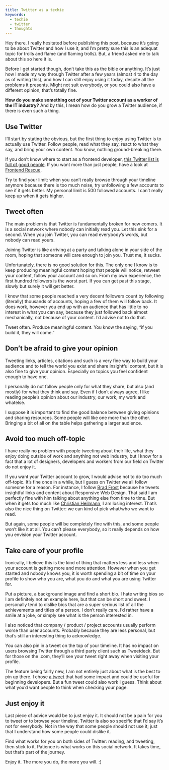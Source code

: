 ```yaml
---
title: Twitter as a techie
keywords:
  - techie
  - twitter
  - thoughts
---
```


Hey there. I really hesitated before publishing this post, because it’s going to be about Twitter and how I use it, and I’m pretty sure this is an adequat topic for trolls and flame (and flaming trolls). But, a friend asked me to talk about this so here it is.

Before I get started though, don’t take this as the bible or anything. It’s just how I made my way through Twitter after a few years (almost 4 to the day as of writing this), and how I can still enjoy using it today, despite all the problems it presents. Might not suit everybody, or you could also have a different opinion, that’s totally fine.

**How do you make something out of your Twitter account as a worker of the IT industry?** And by this, I mean how do you grow a Twitter audience, if there is even such a thing.

## Use Twitter

I’ll start by stating the obvious, but the first thing to enjoy using Twitter is to actually use Twitter. Follow people, read what they say, react to what they say, and bring your own content. You know, nothing ground-breaking there.

If you don’t know where to start as a frontend developer, [this Twitter list is full of good people](https://twitter.com/frontendrescue/lists/cool-people/members). If you want more than just people, have a look at [Frontend Rescue](https://uptodate.frontendrescue.org/#follow-cool-people).

Try to find your limit: when you can’t really browse through your timeline anymore because there is too much noise, try unfollowing a few accounts to see if it gets better. My personal limit is 500 followed accounts. I can’t really keep up when it gets higher.

## Tweet often

The main problem is that Twitter is fundamentally broken for new comers. It is a social network where nobody can initially read you. Let this sink for a second. When you join Twitter, you can read everybody’s words, but nobody can read yours.

Joining Twitter is like arriving at a party and talking alone in your side of the room, hoping that someone will care enough to join you. Trust me, it sucks.

Unfortunately, there is no good solution for this. The only one I know is to keep producing meaningful content hoping that people will notice, retweet your content, follow your account and so on. From my own experience, the first hundred followers is the worst part. If you can get past this stage, slowly but surely it will get better.

I know that some people reached a very decent followers count by following (literally) thousands of accounts, hoping a few of them will follow back. It does work, however you end up with an audience that has little to no interest in what you can say, because they just followed back almost mechanically, not because of your content. I’d advise not to do that.

Tweet often. Produce meaningful content. You know the saying, “if you build it, they will come.”

## Don’t be afraid to give your opinion

Tweeting links, articles, citations and such is a very fine way to build your audience and to tell the world you exist and share insightful content, but it is also fine to give your opinion. Especially on topics you feel confident enough to have one.

I personally do not follow people only for what they share, but also (and mostly) for what they think and say. Even if I don’t always agree, I like reading people’s opinion about our industry, our work, my work and whatelse.

I suppose it is important to find the good balance between giving opinions and sharing resources. Some people will like one more than the other. Bringing a bit of all on the table helps gathering a larger audience.

## Avoid too much off-topic

I have really no problem with people tweeting about their life, what they enjoy doing outside of work and anything not web industry, but I know for a fact that a lot of designers, developers and workers from our field on Twitter do not enjoy it.

If you want your Twitter account to grow, I would advise not to do too much off-topic. It’s fine once in a while, but I guess on Twitter we all follow someone for a reason. For instance, I follow [Brad Frost](https://twitter.com/brad_frost) because he tweets insightful links and content about Responsive Web Design. That said I am perfectly fine with him talking about anything else from time to time. But when it gets too much like [Christian Heilmann](https://twitter.com/codepo8), I am losing interest. That’s also the nice thing on Twitter: we can kind of pick what/who we want to read.

But again, some people will be completely fine with this, and some people won’t like it at all. You can’t please everybody, so it really depends on how you envision your Twitter account.

## Take care of your profile

Ironically, I believe this is the kind of thing that matters less and less when your account is getting more and more attention. However when you get started and nobody knows you, it is worth spending a bit of time on your profile to show who you are, what you do and what you are using Twitter for.

Put a picture, a background image and find a short bio. I hate writing bios so I am definitely not an example here, but that can be short and sweet. I personally tend to dislike bios that are a super serious list of all the achievements and titles of a person. I don’t really care. I’d rather have a smile at a joke, or simply see what is the person interested in.

I also noticed that company / product / project accounts usually perform worse than user accounts. Probably because they are less personal, but that’s still an interesting thing to acknowledge.

You can also pin in a tweet on the top of your timeline. It has no impact on users browsing Twitter through a third party client such as Tweetdeck. But for those on the .com, they’ll see your tweet right away when visiting your profile.

The feature being fairly new, I am not entirely just about what is the best to pin up there. I chose [a tweet](https://twitter.com/KittyGiraudel/status/656052512395362304) that had some impact and could be useful for beginning developers. But a fun tweet could also work I guess. Think about what you’d want people to think when checking your page.

## Just enjoy it

Last piece of advice would be to just enjoy it. It should not be a pain for you to tweet or to browse your timeline. Twitter is also so specific that I’d say it’s not for everybody. Not in the way that some people should not use it; just that I understand how some people could dislike it.

Find what works for you on both sides of Twitter: reading, and tweeting, then stick to it. Patience is what works on this social network. It takes time, but that’s part of the journey.

Enjoy it. The more you do, the more you will. :)
